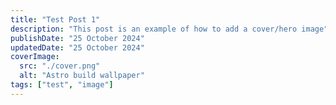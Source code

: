 ```yaml
---
title: "Test Post 1"
description: "This post is an example of how to add a cover/hero image"
publishDate: "25 October 2024"
updatedDate: "25 October 2024"
coverImage:
  src: "./cover.png"
  alt: "Astro build wallpaper"
tags: ["test", "image"]
---
```

